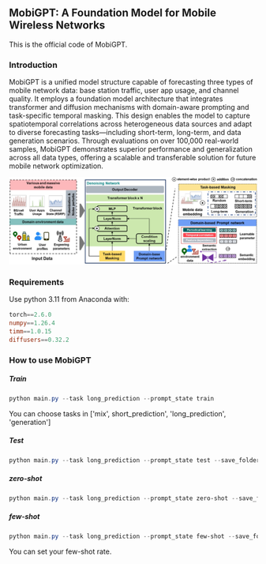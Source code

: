 ## MobiGPT: A Foundation Model for Mobile Wireless Networks

This is the official code of MobiGPT.

### Introduction

MobiGPT is a unified model structure capable of forecasting three types of mobile network data: base station traffic, user app usage, and channel quality. It employs a foundation model architecture that integrates transformer and diffusion mechanisms with domain-aware prompting and task-specific temporal masking. This design enables the model to capture spatiotemporal correlations across heterogeneous data sources and adapt to diverse forecasting tasks—including short-term, long-term, and data generation scenarios. Through evaluations on over 100,000 real-world samples, MobiGPT demonstrates superior performance and generalization across all data types, offering a scalable and transferable solution for future mobile network optimization.

![image-20250601132217696](./pics/framework.png)

### Requirements

Use python 3.11 from Anaconda with:

```powershell
torch==2.6.0
numpy==1.26.4
timm==1.0.15
diffusers==0.32.2
```

### How to use MobiGPT

##### Train 

```powershell
python main.py --task long_prediction --prompt_state train 
```

You can choose tasks in ['mix', short_prediction', 'long_prediction', 'generation']

##### Test 

```powershell
python main.py --task long_prediction --prompt_state test --save_folder ./yoursavefolder
```

##### zero-shot

```powershell
python main.py --task long_prediction --prompt_state zero-shot --save_folder ./yoursavefolder
```

##### few-shot 

```powershell
python main.py --task long_prediction --prompt_state few-shot --save_folder ./yoursavefolder --fewshot_rate 0.1
```

You can set your few-shot rate.

